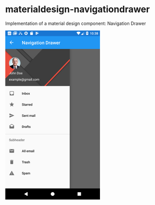 # materialdesign-navigationdrawer

Implementation of a material design component: Navigation Drawer

<img src="navigationdrawerss.png" width="300">
